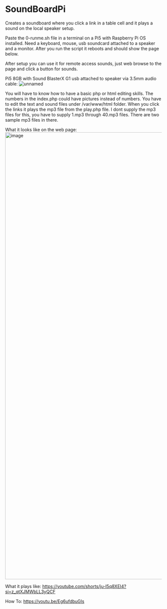 # SoundBoardPi

Creates a soundboard where you click a link in a table cell and it plays a sound on the local speaker setup. 

Paste the 0-runme.sh file in a terminal on a Pi5 with Raspberry Pi OS installed. Need a keyboard, mouse, usb soundcard attached to a speaker and a monitor. After you run the script it reboots and should show the page below. 

After setup you can use it for remote access sounds, just web browse to the page and click a button for sounds. 

Pi5 8GB with Sound BlasterX G1 usb attached to speaker via 3.5mm audio cable:
![unnamed](https://github.com/ugotapi/soundboardpi/assets/14945441/e0c007c8-563a-48b0-82f5-0df7e4088ab2)


You will have to know how to have a basic php or html editing skills. 
The numbers in the index.php could have pictures instead of numbers. You have to edit the text and sound files under /var/www/html folder. When you click the links it plays the mp3 file from the play.php file. I dont supply the mp3 files for this, you have to supply 1.mp3 through 40.mp3 files. There are two sample mp3 files in there. 

What it looks like on the web page:
<img width="1434" alt="image" src="https://github.com/ugotapi/soundboardpi/assets/14945441/1417ee2c-522d-4bbb-9f41-a742de8ca3e8">

What it plays like:
https://youtube.com/shorts/ju-I5q8XEI4?si=z_qtXJMWbLL3yQCF

How To: https://youtu.be/Eg6ufdbuGIs
